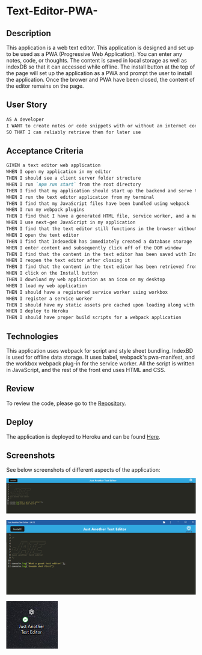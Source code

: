 # Text-Editor-PWA-

## Description
This application is a web text editor.  This application is designed and set up to be used as a PWA (Progressive Web Application).  You can enter any notes, code, or thoughts.  The content is saved in local storage as well as indexDB so that it can accessed while offline.  The install button at the top of the page will set up the application as a PWA and prompt the user to install the application.  Once the brower and PWA have been closed, the content of the editor remains on the page.

## User Story

```md
AS A developer
I WANT to create notes or code snippets with or without an internet connection
SO THAT I can reliably retrieve them for later use
```


## Acceptance Criteria
```md
GIVEN a text editor web application
WHEN I open my application in my editor
THEN I should see a client server folder structure
WHEN I run `npm run start` from the root directory
THEN I find that my application should start up the backend and serve the client
WHEN I run the text editor application from my terminal
THEN I find that my JavaScript files have been bundled using webpack
WHEN I run my webpack plugins
THEN I find that I have a generated HTML file, service worker, and a manifest file
WHEN I use next-gen JavaScript in my application
THEN I find that the text editor still functions in the browser without errors
WHEN I open the text editor
THEN I find that IndexedDB has immediately created a database storage
WHEN I enter content and subsequently click off of the DOM window
THEN I find that the content in the text editor has been saved with IndexedDB
WHEN I reopen the text editor after closing it
THEN I find that the content in the text editor has been retrieved from our IndexedDB
WHEN I click on the Install button
THEN I download my web application as an icon on my desktop
WHEN I load my web application
THEN I should have a registered service worker using workbox
WHEN I register a service worker
THEN I should have my static assets pre cached upon loading along with subsequent pages and static assets
WHEN I deploy to Heroku
THEN I should have proper build scripts for a webpack application
```


## Technologies
This application uses webpack for script and style sheet bundling.  IndexBD is used for offline data storage.  It uses babel, webpack's pwa-manifest, and the workbox webpack plug-in for the service worker.  All the script is written in JavaScript, and the rest of the front end uses HTML and CSS.

## Review
To review the code, please go to the [Repository](https://github.com/jstndhouk/Text-Editor-PWA-).

## Deploy
The application is deployed to Heroku and can be found [Here](https://just-another-text-editor-jh.herokuapp.com/).

## Screenshots
See below screenshots of different aspects of the application:

![Web Application](./client/src/images/webApplication.PNG)

![Progressive Web Application](./client/src/images/progressiveWebApplication.PNG)

![Installed Application Desktop Icon](./client/src/images/icon.PNG)
